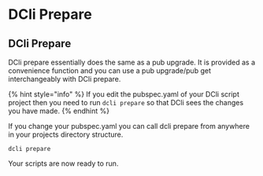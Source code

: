 # DCli Prepare

## DCli Prepare

DCli prepare essentially does the same as a pub upgrade.  It is provided as a convenience function and you can use a pub upgrade/pub get interchangeably with DCli prepare.

{% hint style="info" %}
If you edit the pubspec.yaml of your DCli script project then you need to run `dcli prepare` so that DCli sees the changes you have made.
{% endhint %}

If you change your pubspec.yaml you can call dcli prepare from anywhere in your projects directory structure.

```text
dcli prepare 
```

Your scripts are now ready to run.


